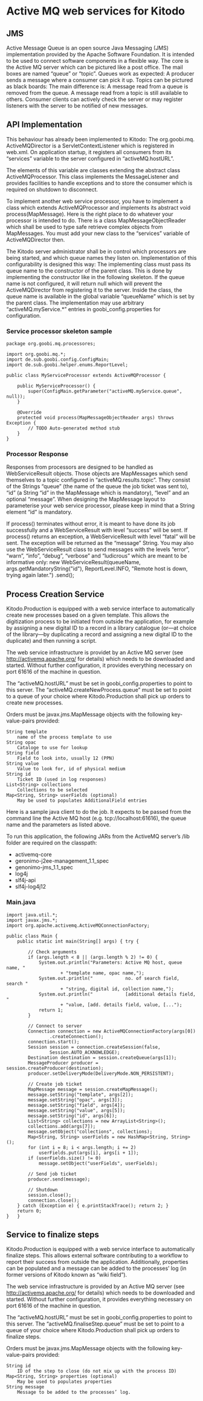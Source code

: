 Active MQ web services for Kitodo
=================================

JMS
---

Active Message Queue is an open source Java Messaging (JMS) implementation
provided by the Apache Software Foundation. It is intended to be used to
connect software components in a flexible way. The core is the Active MQ
server which can be pictured like a post office. The mail boxes are named
“queue” or “topic”. Queues work as expected: A producer sends a message where
a consumer can pick it up. Topics can be pictured as black boards: The main
difference is: A message read from a queue is removed from the queue. A message
read from a topic is still available to others. Consumer clients can actively
check the server or may register listeners with the server to be notified of
new messages.

API Implementation
------------------

This behaviour has already been implemented to Kitodo: The org.goobi.mq.
ActiveMQDirector is a ServletContextListener which is registered in web.xml.
On application startup, it registers all consumers from its “services” variable
to the server configured in “activeMQ.hostURL”.

The elements of this variable are classes extending the abstract class
ActiveMQProcessor. This class implements the MessageListener and provides
facilities to handle exceptions and to store the consumer which is required on
shutdown to disconnect.

To implement another web service processor, you have to implement a class which
extends ActiveMQProcessor and implements its abstract void process(MapMessage).
Here is the right place to do whatever your processor is intended to do. There
is a class MapMessageObjectReader which shall be used to type safe retrieve
complex objects from MapMessages. You must add your new class to the “services”
variable of ActiveMQDirector then.

The Kitodo server administrator shall be in control which processors are being
started, and which queue names they listen on. Implementation of this
configurability is designed this way: The implementing class must pass its
queue name to the constructor of the parent class. This is done by implementing
the constructor like in the following skeleton. If the queue name is not
configured, it will return null which will prevent the ActiveMQDirector from
registering it to the server. Inside the class, the queue name is available in
the global variable “queueName” which is set by the parent class.  The
implementation may use arbitrary “activeMQ.myService.*” entries in
goobi_config.properties for configuration.

### Service processor skeleton sample

	package org.goobi.mq.processores;

	import org.goobi.mq.*;
	import de.sub.goobi.config.ConfigMain;
	import de.sub.goobi.helper.enums.ReportLevel;

	public class MyServiceProcessor extends ActiveMQProcessor {

		public MyServiceProcessor() {
			super(ConfigMain.getParameter("activeMQ.myService.queue", null));
		}

		@Override
		protected void process(MapMessageObjectReader args) throws Exception {
			// TODO Auto-generated method stub
		}
	}

### Processor Response

Responses from processors are designed to be handled as WebServiceResult
objects. Those objects are MapMessages which send themselves to a topic
configured in “activeMQ.results.topic”. They consist of the Strings “queue”
(the name of the queue the job ticket was sent to), “id” (a String “id” in
the MapMessage which is mandatory), “level” and an optional “message”. When
designing the MapMessage layout to parameterise your web service processor,
please keep in mind that a String element “id” is mandatory.

If process() terminates without error, it is meant to have done its job
successfully and a WebServiceResult with level “success” will be sent. If
process() returns an exception, a WebServiceResult with level “fatal” will be
sent. The exception will be returned as the “message” String. You may also use
the WebServiceResult class to send messages with the levels “error”, “warn”,
“info”, “debug”, “verbose” and “ludicrous” which are meant to be informative
only:
        new WebServiceResult(queueName, args.getMandatoryString("id"),
                ReportLevel.INFO, "Remote host is down, trying again later.")
                .send();

Process Creation Service
------------------------

Kitodo.Production is equipped with a web service interface to automatically
create new processes based on a given template. This allows the digitization
process to be initiated from outside the application, for example by assigning
a new digital ID to a record in a library catalogue (or—at choice of the
library—by duplicating a record and assigning a new digital ID to the
duplicate) and then running a script.

The web service infrastructure is providet by an Active MQ server (see
http://activemq.apache.org/ for details) which needs to be downloaded and
started. Without further configuration, it provides everything necessary on
port 61616 of the machine in question.

The “activeMQ.hostURL” must be set in goobi_config.properties to point to this
server. The “activeMQ.createNewProcess.queue” must be set to point to a queue
of your choice where Kitodo.Production shall pick up orders to create new
processes.

Orders must be javax.jms.MapMessage objects with the following key-value-pairs
provided:

	String template
		name of the process template to use
	String opac
		Cataloge to use for lookup
	String field
		Field to look into, usually 12 (PPN)
	String value
		Value to look for, id of physical medium
	String id
		Ticket ID (used in log responses)
	List<String> collections
		Collections to be selected
	Map<String, String> userFields (optional)
		May be used to populates AdditionalField entries

Here is a sample java client to do the job. It expects to be passed from the
command line the Active MQ host (e.g. tcp://localhost:61616), the queue name
and the parameters as listed above.

To run this application, the following JARs from the ActiveMQ server’s /lib
folder are required on the classpath:

* activemq-core
* geronimo-j2ee-management_1.1_spec
* genonimo-jms_1.1_spec
* log4j
* slf4j-api
* slf4j-log4j12

### Main.java

	import java.util.*;
	import javax.jms.*;
	import org.apache.activemq.ActiveMQConnectionFactory;

	public class Main {
		public static int main(String[] args) { try {

			// Check arguments
			if (args.length < 8 || (args.length % 2) != 0) {
				System.out.println("Parameters: Active MQ host, queue name, "
						+ "template name, opac name,");
				System.out.println("            no. of search field, search "
						+ "string, digital id, collection name,");
				System.out.println("            [additional details field, "
						+ "value, [add. details field, value, [...");
				return 1;
			}

			// Connect to server
			Connection connection = new ActiveMQConnectionFactory(args[0])
					.createConnection();
			connection.start();
			Session session = connection.createSession(false,
					Session.AUTO_ACKNOWLEDGE);
			Destination destination = session.createQueue(args[1]);
			MessageProducer producer = session.createProducer(destination);
			producer.setDeliveryMode(DeliveryMode.NON_PERSISTENT);

			// Create job ticket
			MapMessage message = session.createMapMessage();
			message.setString("template", args[2]);
			message.setString("opac", args[3]);
			message.setString("field", args[4]);
			message.setString("value", args[5]);
			message.setString("id", args[6]);
			List<String> collections = new ArrayList<String>();
			collections.add(args[7]);
			message.setObject("collections", collections);
			Map<String, String> userFields = new HashMap<String, String>();
			for (int i = 8; i < args.length; i += 2)
				userFields.put(args[i], args[i + 1]);
			if (userFields.size() != 0)
				message.setObject("userFields", userFields);

			// Send job ticket
			producer.send(message);

			// Shutdown
			session.close();
			connection.close();
		} catch (Exception e) {	e.printStackTrace(); return 2; }
		return 0;
	}	}


Service to finalize steps
-------------------------

Kitodo.Production is equipped with a web service interface to automatically
finalize steps. This allows external software contributing to a workflow to
report their success from outside the application. Additionally, properties
can be populated and a message can be added to the processes’ log (in former
versions of Kitodo known as “wiki field”).

The web service infrastructure is provided by an Active MQ server (see
http://activemq.apache.org/ for details) which needs to be downloaded and
started. Without further configuration, it provides everything necessary on
port 61616 of the machine in question.

The “activeMQ.hostURL” must be set in goobi_config.properties to point to this
server. The “activeMQ.finaliseStep.queue” must be set to point to a queue
of your choice where Kitodo.Production shall pick up orders to finalize steps.

Orders must be javax.jms.MapMessage objects with the following key-value-pairs
provided:

	String id
		ID of the step to close (do not mix up with the process ID)
	Map<String, String> properties (optional)
		May be used to populates properties
	String message
		Message to be added to the processes’ log.

